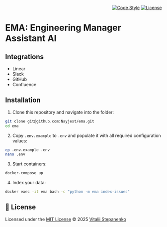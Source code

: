 <p align="right">
    <a href="https://github.com/Nayjest/ema/actions/workflows/code-style.yml" target="_blank"><img src="https://github.com/Nayjest/ema/actions/workflows/code-style.yml/badge.svg" alt="Code Style"></a>
    <a href="https://github.com/Nayjest/ema/blob/main/LICENSE" target="_blank"><img src="https://img.shields.io/static/v1?label=license&message=MIT&color=d08aff" alt="License"></a>
</p>

# EMA: Engineering Manager Assistant AI

## Integrations

- Linear
- Slack
- GitHub
- Confluence

## Installation

1. Clone this repository and navigate into the folder:
```sh
git clone git@github.com:Nayjest/ema.git
cd ema
```

2. Copy `.env.example` to `.env` and populate it with all required configuration values:
```sh
cp .env.example .env
nano .env
```

3. Start containers:
```sh
docker-compose up
```

4. Index your data:
```sh
docker exec -it ema bash -c "python -m ema index-issues"
```

## 📝 License

Licensed under the [MIT License](https://github.com/Nayjest/ema/blob/main/LICENSE)
© 2025 [Vitalii Stepanenko](mailto:mail@vitaliy.in)
